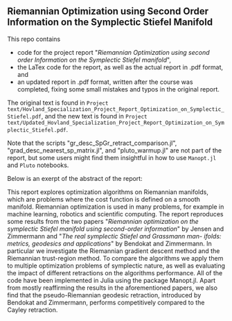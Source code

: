 ## Riemannian Optimization using Second Order Information on the Symplectic Stiefel Manifold

This repo contains 
* code for the project report "_Riemannian Optimization using second order Information on the Symplectic Stiefel manifold_",
* the LaTex code for the report, as well as the actual report in .pdf format, and
* an updated report in .pdf format, written after the course was completed, fixing some small mistakes and typos in the original report.

The original text is found in `Project text/Hovland_Specialization_Project_Report_Optimization_on_Symplectic_Stiefel.pdf`, and the new text is found in `Project text/Updated_Hovland_Specialization_Project_Report_Optimization_on_Symplectic_Stiefel.pdf`.

Note that the scripts "gr_desc_SpGr_retract_comparison.jl", "grad_desc_nearest_sp_matrix.jl", and "pluto_warmup.jl" are not part of the report, but some users might find them insightful in how to use `Manopt.jl` and `Pluto` notebooks. 

Below is an exerpt of the abstract of the report:

This report explores optimization algorithms on Riemannian manifolds, which are problems where the cost function is defined on a smooth manifold. Riemannian optimization is used in many problems, for example in machine learning, robotics and scientific computing. The report reproduces some results from the two papers "_Riemannian optimization on the symplectic Stiefel manifold using second-order information_" by Jensen and Zimmermann and "_The real symplectic Stiefel and Grassmann man-
ifolds: metrics, geodesics and applications_" by Bendokat and Zimmermann. In particular we investigate the Riemannian gradient descent method and the Riemannian trust-region method. To compare the algorithms we apply them to multiple optimization problems of symplectic nature, as well as evaluating the impact of different retractions on the algorithms performance. All of the code have been implemented in Julia using the package Manopt.jl. Apart from mostly reaffirming the results in the aforementioned papers, we also find that the pseudo-Riemannian geodesic retraction, introduced by Bendokat and Zimmermann, performs competitively compared to the Cayley retraction.
